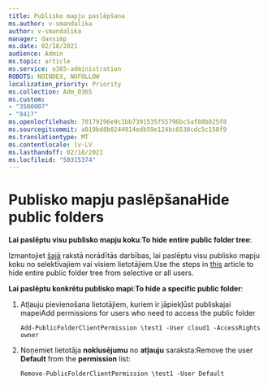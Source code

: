 ```yaml
---
title: Publisko mapju paslēpšana
ms.author: v-smandalika
author: v-smandalika
manager: dansimp
ms.date: 02/18/2021
audience: Admin
ms.topic: article
ms.service: o365-administration
ROBOTS: NOINDEX, NOFOLLOW
localization_priority: Priority
ms.collection: Adm_O365
ms.custom:
- "3500007"
- "8417"
ms.openlocfilehash: 70179296e9c1bb7391535f55796bc5af80b825f8
ms.sourcegitcommit: a019bd8b0244914edb59e124bc6538cdc5c158f9
ms.translationtype: MT
ms.contentlocale: lv-LV
ms.lasthandoff: 02/18/2021
ms.locfileid: "50315374"
---
```

# <a name="hide-public-folders"></a><span data-ttu-id="3514c-102">Publisko mapju paslēpšana</span><span class="sxs-lookup"><span data-stu-id="3514c-102">Hide public folders</span></span>

<span data-ttu-id="3514c-103">**Lai paslēptu visu publisko mapju koku**:</span><span class="sxs-lookup"><span data-stu-id="3514c-103">**To hide entire public folder tree**:</span></span>

<span data-ttu-id="3514c-104">Izmantojiet [šajā](https://aka.ms/ControlPF) rakstā norādītās darbības, lai paslēptu visu publisko mapju koku no selektīvajiem vai visiem lietotājiem.</span><span class="sxs-lookup"><span data-stu-id="3514c-104">Use the steps in [this](https://aka.ms/ControlPF) article to hide entire public folder tree from selective or all users.</span></span>

<span data-ttu-id="3514c-105">**Lai paslēptu konkrētu publisko mapi**:</span><span class="sxs-lookup"><span data-stu-id="3514c-105">**To hide a specific public folder**:</span></span>

1. <span data-ttu-id="3514c-106">Atļauju pievienošana lietotājiem, kuriem ir jāpiekļūst publiskajai mapei</span><span class="sxs-lookup"><span data-stu-id="3514c-106">Add permissions for users who need to access the public folder</span></span>

    `Add-PublicFolderClientPermission \test1 -User cloud1 -AccessRights owner`

2. <span data-ttu-id="3514c-107">Noņemiet lietotāja **noklusējumu** no **atļauju** saraksta:</span><span class="sxs-lookup"><span data-stu-id="3514c-107">Remove the user **Default** from the **permission** list:</span></span>

    `Remove-PublicFolderClientPermission \test1 -User Default`
